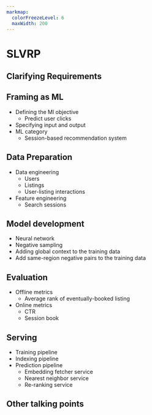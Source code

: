 ```yaml
---
markmap:
  colorFreezeLevel: 6
  maxWidth: 200
---
```


# SLVRP
## Clarifying Requirements
## Framing as ML
  - Defining the Ml objective
    - Predict user clicks
  - Specifying input and output
  - ML category
    - Session-based recommendation system
## Data Preparation
  - Data engineering
    - Users
    - Listings
    - User-listing interactions
  - Feature engineering
    - Search sessions
## Model development
  - Neural network
  - Negative sampling 
  - Adding global context to the training data
  - Add same-region negative pairs to the training data
## Evaluation
  - Offline metrics
    - Average rank of eventually-booked listing
  - Online metrics
    - CTR
    - Session book
## Serving
  - Training pipeline
  - Indexing pipeline
  - Prediction pipeline
    - Embedding fetcher service
    - Nearest neighbor service
    - Re-ranking service
## Other talking points
